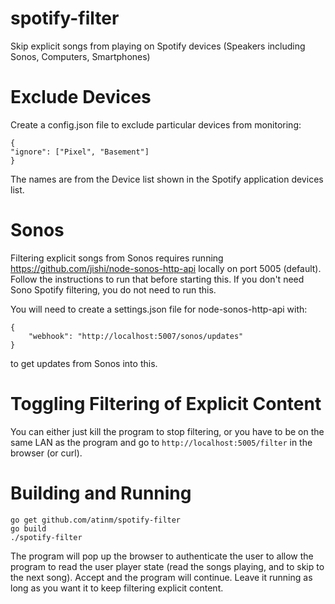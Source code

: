 # spotify-filter
Skip explicit songs from playing on Spotify devices (Speakers including Sonos, Computers, Smartphones)

# Exclude Devices
Create a config.json file to exclude particular devices from
monitoring:

    {
	"ignore": ["Pixel", "Basement"]
    }

The names are from the Device list shown in the Spotify application
devices list.

# Sonos

Filtering explicit songs from Sonos requires running
https://github.com/jishi/node-sonos-http-api locally on port 5005
(default). Follow the instructions to run that before starting
this. If you don't need Sono Spotify filtering, you do not need to run
this.

You will need to create a settings.json file for node-sonos-http-api with:

    {
        "webhook": "http://localhost:5007/sonos/updates"
    }

to get updates from Sonos into this.

# Toggling Filtering of Explicit Content

You can either just kill the program to stop filtering, or you have to
be on the same LAN as the program and go to
`http://localhost:5005/filter` in the browser (or curl).

# Building and Running

    go get github.com/atinm/spotify-filter
    go build
    ./spotify-filter

The program will pop up the browser to authenticate the user to allow
the program to read the user player state (read the songs playing, and
to skip to the next song). Accept and the program will continue. Leave
it running as long as you want it to keep filtering explicit content.


